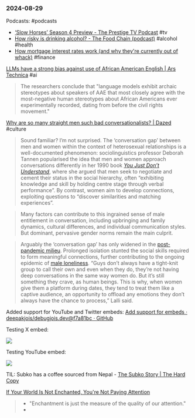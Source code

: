 ### 2024-08-29

Podcasts: #podcasts 
* [‘Slow Horses’ Season 4 Preview - The Prestige TV Podcast](https://lnns.co/rFevJzXHsNG) #tv
* [How risky is drinking alcohol? - The Food Chain (podcast)](https://lnns.co/rBqNb14jPnd) #alcohol #health
* [How mortgage interest rates work (and why they're currently out of whack)](https://lnns.co/iEM4tAByhbP) #finance

[LLMs have a strong bias against use of African American English | Ars Technica](https://arstechnica.com/ai/2024/08/llms-have-a-strong-bias-against-use-of-african-american-english/) #ai

> The researchers conclude that "language models exhibit archaic stereotypes about speakers of AAE that most closely agree with the most-negative human stereotypes about African Americans ever experimentally recorded, dating from before the civil rights movement."

[Why are so many straight men such bad conversationalists? | Dazed](https://www.dazeddigital.com/life-culture/article/64456/1/why-are-straight-men-so-bad-at-conversation) #culture

> Sound familiar? I’m not surprised. The ‘conversation gap’ between men and women within the context of heterosexual relationships is a well-documented phenomenon: sociolinguistics professor Deborah Tannen popularised the idea that men and women approach conversations differently in her 1990 book [_You Just Don’t Understand_](https://www.deborahtannen.com/you-just-dont-understand), where she argued that men seek to negotiate and cement their status in the social hierarchy, often “exhibiting knowledge and skill by holding centre stage through verbal performance”. By contrast, women aim to develop connections, exploiting questions to “discover similarities and matching experiences”.

> Many factors can contribute to this ingrained sense of male entitlement in conversation, including upbringing and family dynamics, cultural differences, and individual communication styles. But dominant, pervasive gender norms remain the main culprit.

> Arguably the ‘conversation gap’ has only widened in the [post-pandemic milieu](https://www.businessinsider.com/gen-zers-cant-flirt-could-make-dating-better-2024-7). Prolonged isolation stunted the social skills required to form meaningful connections, further contributing to the ongoing epidemic of [male loneliness](https://www.dazeddigital.com/life-culture/article/57460/1/straight-men-no-friends-toxic-masculinity-loneliness-u-ok). “Guys don’t always have a tight-knit group to call their own and even when they do, they’re not having deep conversations in the same way women do. But it’s still something they crave, as human beings. This is why, when women give them a platform during dates, they tend to treat them like a captive audience, an opportunity to offload any emotions they don’t always have the chance to process,” Lalli said.

Added support for YouTube and Twitter embeds: [Add support for embeds · deepakjois/debugjois.dev@f7a81bc · GitHub](https://github.com/deepakjois/debugjois.dev/commit/f7a81bc137f53defd109509f801e61c7cc46d4a8)

Testing X embed:

![](https://x.com/debugjois/status/1829003587789197654)

Testing YouTube embed:

![](https://www.youtube.com/watch?v=gLD5rdoW278)

TIL: Subko has a coffee sourced from Nepal - [The Subko Story | The Hard Copy](https://thehardcopy.co/branding-case-study-subko/)

[If Your World Is Not Enchanted, You're Not Paying Attention](https://theconvivialsociety.substack.com/p/if-your-world-is-not-enchanted-youre)

> * "Enchantment is just the measure of the quality of our attention."
> * 